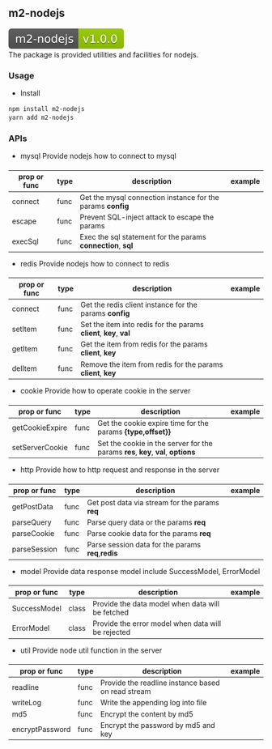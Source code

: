 ## m2-nodejs

[![](m2-nodejs.svg)](https://github.com/hmiinyu/m2-nodejs.git) <br/>
The package is provided utilities and facilities for nodejs.

### Usage
 - Install
```bash
npm install m2-nodejs
yarn add m2-nodejs
```
### APIs
- mysql Provide nodejs how to connect to mysql
#### 
| prop or func | type | description | example |
| ------------ | ------------ | ------------ | ------------ |
| connect | func | Get the mysql connection instance for the params **config** | |
| escape | func | Prevent SQL-inject attack to escape the params | |
| execSql | func | Exec the sql statement for the params **connection**, **sql** | |
- redis Provide nodejs how to connect to redis
#### 
| prop or func | type | description | example |
| ------------ | ------------ | ------------ | ------------ |
| connect | func | Get the redis client instance for the params **config** | |
| setItem | func | Set the item into redis for the params **client**, **key**, **val** | |
| getItem | func | Get the item from redis for the params **client**, **key** | |
| delItem | func | Remove the item from redis for the params **client**, **key** | |
- cookie Provide how to operate cookie in the server
#### 
| prop or func | type | description | example |
| ------------ | ------------ | ------------ | ------------ |
| getCookieExpire | func | Get the cookie expire time for the params **{type,offset}}** | |
| setServerCookie | func | Set the cookie in the server for the params **res**, **key**, **val**, **options** | |
- http Provide how to http request and response in the server
#### 
| prop or func | type | description | example |
| ------------ | ------------ | ------------ | ------------ |
| getPostData | func | Get post data via stream for the params **req** | |
| parseQuery | func | Parse query data or the params **req** | |
| parseCookie | func | Parse cookie data for the params **req** | |
| parseSession | func | Parse session data for the params **req**,**redis** | |
- model Provide data response model include SuccessModel, ErrorModel
#### 
| prop or func | type | description | example |
| ------------ | ------------ | ------------ | ------------ |
| SuccessModel | class | Provide the data model when data will be fetched | |
| ErrorModel | class | Provide the error model when data will be rejected | |
- util Provide node util function in the server
#### 
| prop or func | type | description | example |
| ------------ | ------------ | ------------ | ------------ |
| readline | func | Provide the readline instance based on read stream | |
| writeLog | func | Write the appending log into file | |
| md5 | func | Encrypt the content by md5 | |
| encryptPassword | func | Encrypt the password by md5 and key | |
